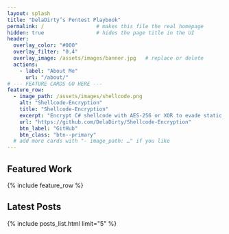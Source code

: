 ```yaml
---
layout: splash
title: "DelaDirty’s Pentest Playbook"
permalink: /                 # makes this file the real homepage
hidden: true                 # hides the page title in the UI
header:
  overlay_color: "#000"
  overlay_filter: "0.4"
  overlay_image: /assets/images/banner.jpg   # replace or delete
  actions:
    - label: "About Me"
      url: "/about/"
# --- FEATURE CARDS GO HERE ---
feature_row:
  - image_path: /assets/images/shellcode.png
    alt: "Shellcode-Encryption"
    title: "Shellcode-Encryption"
    excerpt: "Encrypt C# shellcode with AES-256 or XOR to evade static AV."
    url: "https://github.com/DelaDirty/Shellcode-Encryption"
    btn_label: "GitHub"
    btn_class: "btn--primary"
  # add more cards with "- image_path: …" if you like
---
```

## Featured Work
{% include feature_row %}

## Latest Posts
{% include posts_list.html limit="5" %}
